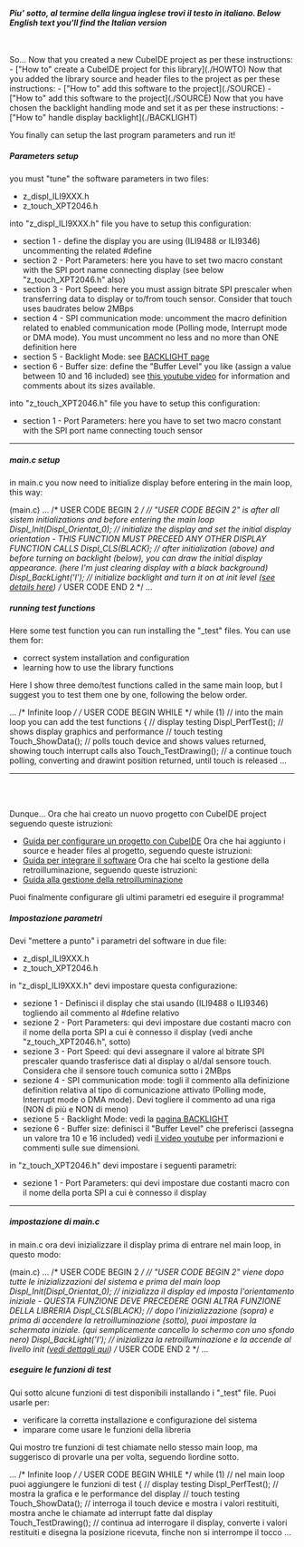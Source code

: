 _**Piu' sotto, al termine della lingua inglese trovi il testo in italiano. </i>**_
_**Below English text you'll find the Italian version</i>**_

<br>
<br>
So...
Now that you created a new CubeIDE project as per these instructions:
- ["How to" create a CubeIDE project for this library](./HOWTO)
Now that you added the library source and header files to the project as per these instructions:
- ["How to" add this software to the project](./SOURCE)
- ["How to" add this software to the project](./SOURCE)
Now that you have chosen the backlight handling mode and set it as per these instructions:
- ["How to" handle display backlight](./BACKLIGHT)




You finally can setup the last program parameters and run it!



##### Parameters setup
you must "tune" the software parameters in two files:
- z_displ_ILI9XXX.h
- z_touch_XPT2046.h

into "z_displ_ILI9XXX.h" file you have to setup this configuration:
- section 1 - define the display you are using (ILI9488 or ILI9346) uncommenting the related #define
- section 2 - Port Parameters: here you have to set two macro constant with the SPI port name connecting display (see below "z_touch_XPT2046.h" also)
- section 3 - Port Speed: here you must assign bitrate SPI prescaler when transferring data to display or to/from touch sensor. Consider that touch uses baudrates  below 2MBps 
- section 4 - SPI communication mode: uncomment the macro definition related to enabled communication mode (Polling mode, Interrupt mode or DMA mode). You must uncomment no less and no more than ONE definition here
- section 5 - Backlight Mode: see [BACKLIGHT page](../BACKLIGHT)  
- section 6 - Buffer size: define the "Buffer Level" you like (assign a value between 10 and 16 included) see [this youtube video](https://youtu.be/oWx1-WmTwag) for information and comments about its sizes available.  

into "z_touch_XPT2046.h" file you have to setup this configuration:
- section 1 - Port Parameters: here you have to set two macro constant with the SPI port name connecting touch sensor

---


##### main.c setup

in main.c you now need to initialize display before entering in the main loop, this way:

  (main.c)
  ...
  /* USER CODE BEGIN 2 */				// "USER CODE BEGIN 2" is after all sistem initializations and before entering the main loop
  Displ_Init(Displ_Orientat_0);			// initialize the display and set the initial display orientation - THIS FUNCTION MUST PRECEED ANY OTHER DISPLAY FUNCTION CALLS
  Displ_CLS(BLACK);						// after initialization (above) and before turning on backlight (below), you can draw the initial display appearance. (here I'm just clearing display with a black background) 
  Displ_BackLight('I');  				// initialize backlight and turn it on at init level ([see details here](../BACKLIGHT))
  /* USER CODE END 2 */
  ...

##### running test functions

Here some test function you can run installing the "_test" files.
You can use them for:
-	correct system installation and configuration
-	learning how to use the library functions

Here I show three demo/test functions called in the same main loop, but I suggest you to test them one by one, following the below order.

  ...
  /* Infinite loop */
  /* USER CODE BEGIN WHILE */
  while (1) 							// into the main loop you can add the test functions
  {
	// display testing
	Displ_PerfTest();					// shows display graphics and performance
	// touch testing
	Touch_ShowData();					// polls touch device and shows values returned, showing touch interrupt calls also
	Touch_TestDrawing();				// a continue touch polling, converting and drawint position returned, until touch is released
	...



---

<br>
<br>


Dunque...
Ora che hai creato un nuovo progetto con CubeIDE project seguendo queste istruzioni:
- [Guida per configurare un progetto con CubeIDE](./HOWTO)
Ora che hai aggiunto i source e header files al progetto, seguendo queste istruzioni:
- [Guida per integrare il software](./SOURCE)
Ora che hai scelto la gestione della retroilluminazione, seguendo queste istruzioni:
- [Guida alla gestione della retroilluminazione](./BACKLIGHT)

Puoi finalmente configurare gli ultimi parametri ed eseguire il programma!



##### Impostazione parametri
Devi "mettere a punto" i parametri del software in due file:
- z_displ_ILI9XXX.h
- z_touch_XPT2046.h

in "z_displ_ILI9XXX.h" devi impostare questa configurazione:
- sezione 1 - Definisci il display che stai usando (ILI9488 o ILI9346) togliendo ail commento al #define relativo
- sezione 2 - Port Parameters: qui devi impostare due costanti macro con il nome della porta SPI a cui è connesso il display (vedi anche "z_touch_XPT2046.h", sotto)
- sezione 3 - Port Speed: qui devi assegnare il valore al bitrate SPI prescaler quando trasferisce dati al display o al/dal sensore touch. Considera che il sensore touch comunica sotto i 2MBps 
- sezione 4 - SPI communication mode: togli il commento alla definizione definition relativa al tipo di comunicazione attivato (Polling mode, Interrupt mode o DMA mode). Devi togliere il commento ad una riga (NON di più e NON di meno) 
- sezione 5 - Backlight Mode: vedi la [pagina BACKLIGHT](../BACKLIGHT)  
- sezione 6 - Buffer size: definisci il "Buffer Level" che preferisci (assegna un valore tra 10 e 16 included) vedi [il video youtube](https://youtu.be/oWx1-WmTwag) per informazioni e commenti sulle sue dimensioni.  

in "z_touch_XPT2046.h" devi impostare i seguenti parametri:
- sezione 1 - Port Parameters: qui devi impostare due costanti macro con il nome della porta SPI a cui è connesso il display 


---


##### impostazione di main.c 

in main.c ora devi inizializzare il display prima di entrare nel main loop, in questo modo:

  (main.c)
  ...
  /* USER CODE BEGIN 2 */				// "USER CODE BEGIN 2" viene dopo tutte le inizializzazioni del sistema e prima del main loop
  Displ_Init(Displ_Orientat_0);			// inizializza il display ed imposta l'orientamento iniziale - QUESTA FUNZIONE DEVE PRECEDERE OGNI ALTRA FUNZIONE DELLA LIBRERIA
  Displ_CLS(BLACK);						// dopo l'inizializzazione (sopra) e prima di accendere la retroilluminazione (sotto), puoi impostare la schermata iniziale. (qui semplicemente cancello lo schermo con uno sfondo nero) 
  Displ_BackLight('I');  				// inizializza la retroilluminazione e la accende al livello init ([vedi dettagli qui](../BACKLIGHT))
  /* USER CODE END 2 */
  ...

##### eseguire le funzioni di test

Qui sotto alcune funzioni di test disponibili installando i "_test" file.
Puoi usarle per:
-	verificare la corretta installazione e configurazione del sistema
-	imparare come usare le funzioni della libreria

Qui mostro tre funzioni di test chiamate nello stesso main loop, ma suggerisco di provarle una per volta, seguendo lìordine sotto.

  ...
  /* Infinite loop */
  /* USER CODE BEGIN WHILE */
  while (1) 							// nel main loop puoi aggiungere le funzioni di test
  {
	// display testing
	Displ_PerfTest();					// mostra la grafica e le performance del display
	// touch testing
	Touch_ShowData();					// interroga il touch device e mostra i valori restituiti, mostra anche le chiamate ad interrupt fatte dal display
	Touch_TestDrawing();				// continua ad interrogare il display, converte i valori restituiti e disegna la posizione ricevuta, finche non si interrompe il tocco
	...
